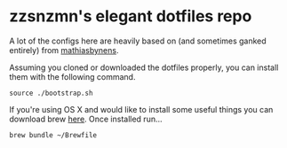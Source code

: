 # zzsnzmn's elegant dotfiles repo
A lot of the configs here are heavily based on (and sometimes ganked entirely) from [mathiasbynens](https://github.com/mathiasbynens/dotfiles/).

Assuming you cloned or downloaded the dotfiles properly, you can install them with the following command.
```
source ./bootstrap.sh
```

If you're using OS X and would like to install some useful things you can download brew [here](http://brew.sh/). Once installed run...
```
brew bundle ~/Brewfile
```
